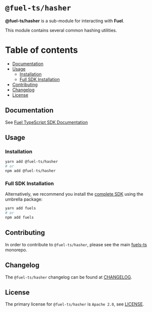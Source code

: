 # `@fuel-ts/hasher`

**@fuel-ts/hasher** is a sub-module for interacting with **Fuel**.

This module contains several common hashing utilities.

# Table of contents

- [Documentation](#documentation)
- [Usage](#usage)
  - [Installation](#installation)
  - [Full SDK Installation](#full-sdk-installation)
- [Contributing](#contributing)
- [Changelog](#changelog)
- [License](#license)

## Documentation

See [Fuel TypeScript SDK Documentation](https://fuellabs.github.io/fuels-ts/)

## Usage

### Installation

```sh
yarn add @fuel-ts/hasher
# or
npm add @fuel-ts/hasher
```

### Full SDK Installation

Alternatively, we recommend you install the [complete SDK](https://github.com/FuelLabs/fuels-ts) using the umbrella package:

```sh
yarn add fuels
# or
npm add fuels
```

## Contributing

In order to contribute to `@fuel-ts/hasher`, please see the main [fuels-ts](https://github.com/FuelLabs/fuels-ts) monorepo.

## Changelog

The `@fuel-ts/hasher` changelog can be found at [CHANGELOG](./CHANGELOG.md).

## License

The primary license for `@fuel-ts/hasher` is `Apache 2.0`, see [LICENSE](./LICENSE).

